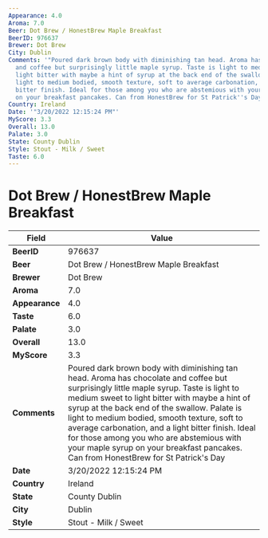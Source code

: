 ```yaml
---
Appearance: 4.0
Aroma: 7.0
Beer: Dot Brew / HonestBrew Maple Breakfast
BeerID: 976637
Brewer: Dot Brew
City: Dublin
Comments: '"Poured dark brown body with diminishing tan head. Aroma has chocolate
  and coffee but surprisingly little maple syrup. Taste is light to medium sweet to
  light bitter with maybe a hint of syrup at the back end of the swallow. Palate is
  light to medium bodied, smooth texture, soft to average carbonation, and a light
  bitter finish. Ideal for those among you who are abstemious with your maple syrup
  on your breakfast pancakes. Can from HonestBrew for St Patrick''s Day"'
Country: Ireland
Date: '"3/20/2022 12:15:24 PM"'
MyScore: 3.3
Overall: 13.0
Palate: 3.0
State: County Dublin
Style: Stout - Milk / Sweet
Taste: 6.0
---
```


# Dot Brew / HonestBrew Maple Breakfast

| Field         | Value |
|---------------|-------|
| **BeerID** | 976637 |
| **Beer** | Dot Brew / HonestBrew Maple Breakfast |
| **Brewer** | Dot Brew |
| **Aroma** | 7.0 |
| **Appearance** | 4.0 |
| **Taste** | 6.0 |
| **Palate** | 3.0 |
| **Overall** | 13.0 |
| **MyScore** | 3.3 |
| **Comments** | Poured dark brown body with diminishing tan head. Aroma has chocolate and coffee but surprisingly little maple syrup. Taste is light to medium sweet to light bitter with maybe a hint of syrup at the back end of the swallow. Palate is light to medium bodied, smooth texture, soft to average carbonation, and a light bitter finish. Ideal for those among you who are abstemious with your maple syrup on your breakfast pancakes. Can from HonestBrew for St Patrick's Day |
| **Date** | 3/20/2022 12:15:24 PM |
| **Country** | Ireland |
| **State** | County Dublin |
| **City** | Dublin |
| **Style** | Stout - Milk / Sweet |
